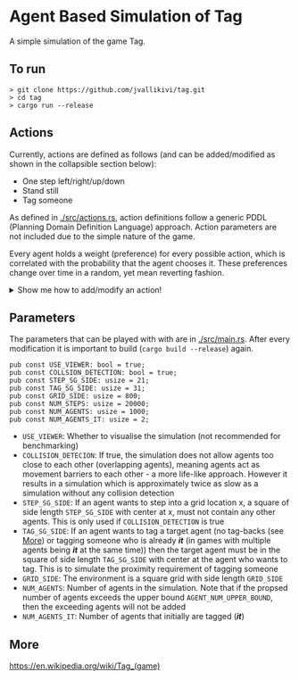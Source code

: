 # Agent Based Simulation of Tag

A simple simulation of the game Tag. 


## To run
```
> git clone https://github.com/jvallikivi/tag.git
> cd tag
> cargo run --release
```

## Actions

Currently, actions are defined as follows (and can be added/modified as shown in the collapsible section below):

* One step left/right/up/down
* Stand still
* Tag someone

As defined in [./src/actions.rs](./src/action.rs), action definitions follow a generic PDDL (Planning Domain Definition Language) approach. Action parameters are not included due to the simple nature of the game. 

Every agent holds a weight (preference) for every possible action, which is correlated with the probability that the agent chooses it. These preferences change over time in a random, yet mean reverting fashion.

<details>
  <summary>Show me how to add/modify an action!</summary>

Feel free to add/modify actions in `ActionContext::new` in [./src/actions.rs](./src/action.rs), where the 6 existing actions are defined. Below is an example of an action that could be added which moves the agent left and up in one move. Make sure that the agents don't leave the grid! Take care of data races as the simulation runs on multiple threads. For example if two taggers show the intent of tagging the same untagged agent, running tag_effect may panic. 

```Rust
    pub fn new() -> ActionContext {
        


        /* Other already defined actions go above here */

        // The precondition for moving left and up by one:
        // The closure is given the agent id, the agent manager and grid
        let left_up_step_precond: Precondition = |id, am, grid| {
            let position = am.get_position(id);

            // Make sure that the agent is not already standing on
            // the left-most or top-most edge of the grid
            if position.x == 0 || position.y == 0 {
                return false;
            }
            if COLLSION_DETECTION {
                // Check that the destination has no other
                // agents around its vicinity.
                // In grid.rs, check out the following methods
                // for searching the grid:
                // 'is_subgrid_free', 'is_subgrid_occupied',
                // 'get_subgrid_occupiers'
                grid.is_subgrid_free(
                    // Destination
                    Position {
                        x: position.x - 1,
                        y: position.y - 1,
                    },
                    // See the Parameters secion in Readme
                    STEP_SG_SIDE,
                    STEP_SG_SIDE,
                    // Agent ids which should be ignored in
                    // checking whether the vicinity is free
                    vec![id],
                    // Optional closure of type
                    // Option<&dyn Fn(Id) -> bool>
                    // which checks if given an id of
                    // an agent inside the defined vicinity
                    // should it be ignored or not.
                    // Check out the tag_precond function
                    // which includes a closure which
                    // tells grid to ignore other agents
                    // which are already tagged
                    None,
                )
            } else {
                true
            }
        };

        // The effect of executing the action of moving
        // left and up by one, calling this realises the change
        // in the simulation
        let left_up_step_effect: Effect = |id, am, _grid| {
            let mut position = am.get_position(id);
            position.x -= 1;
            position.y -= 1;
            am.set_position(id, position);
        };

        // Create the action by combining the precondition and effect
        let left_up_step: Action = Action {
            precond: left_up_step_precond,
            effect: left_up_step_effect,
        };

        // Put all actions (including the new, 7th action) in a vector
        let actions: Vec<Action> = vec![
            left_step,
            right_step,
            up_step,
            down_step,
            do_nothing,
            tag,
            left_up_step,
        ];
        let action_count = actions.len();

        ActionContext {
            actions,
            // Define some weights for each action (in the same order
            // as in 'actions') indicating what preferences should
            // agents have on average. For example 0.5 for left_up_step
            // shows that it should, in a longer timeframe, be picked
            // as often as left_step, right_step, up_step and down_step
            mean_preferences: vec![0.5, 0.5, 0.5, 0.5, 0.1, 0.9, 0.5],
            action_count,
        }
    }
```
</details>


## Parameters
The parameters that can be played with with are in [./src/main.rs](./src/main.rs). After every modification it is important to build (`cargo build --release`) again.
```
pub const USE_VIEWER: bool = true;
pub const COLLSION_DETECTION: bool = true;
pub const STEP_SG_SIDE: usize = 21;
pub const TAG_SG_SIDE: usize = 31;
pub const GRID_SIDE: usize = 800;
pub const NUM_STEPS: usize = 20000;
pub const NUM_AGENTS: usize = 1000;
pub const NUM_AGENTS_IT: usize = 2;
```
* `USE_VIEWER`: Whether to visualise the simulation (not recommended for benchmarking)
* `COLLISION_DETECION`: If true, the simulation does not allow agents too close to each other (overlapping agents), meaning agents act as movement barriers to each other - a more life-like approach. However it results in a simulation which is approximately twice as slow as a simulation without any collision detection
* `STEP_SG_SIDE`: If an agent wants to step into a grid location x, a square of side length `STEP_SG_SIDE` with center at x, must not contain any other agents. This is only used if `COLLISION_DETECTION` is true
* `TAG_SG_SIDE`: If an agent wants to tag a target agent (no tag-backs (see [More](#more)) or tagging someone who is already _**it**_ (in games with multiple agents being _**it**_ at the same time)) then the target agent must be in the square of side length `TAG_SG_SIDE` with center at the agent who wants to tag. This is to simulate the proximity requirement of tagging someone
* `GRID_SIDE`: The environment is a square grid with side length `GRID_SIDE`
* `NUM_AGENTS`: Number of agents in the simulation. Note that if the propsed number of agents exceeds the upper bound `AGENT_NUM_UPPER_BOUND`, then the exceeding agents will not be added
* `NUM_AGENTS_IT`: Number of agents that initially are tagged (_**it**_)

## More
https://en.wikipedia.org/wiki/Tag_(game)
